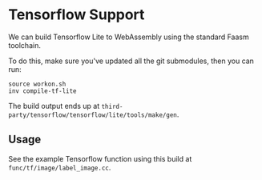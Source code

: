 # Tensorflow Support

We can build Tensorflow Lite to WebAssembly using the standard Faasm toolchain.

To do this, make sure you've updated all the git submodules, then you can run:

```
source workon.sh
inv compile-tf-lite
```

The build output ends up at `third-party/tensorflow/tensorflow/lite/tools/make/gen`.

## Usage

See the example Tensorflow function using this build at `func/tf/image/label_image.cc`.